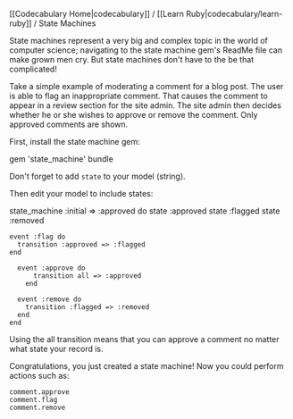 [[Codecabulary Home|codecabulary]] / [[Learn Ruby|codecabulary/learn-ruby]] / State Machines

<!-- ---title: State Machines -->

State machines represent a very big and complex topic in the world of computer science; navigating to the state machine gem's ReadMe file can make grown men cry. But state machines don't have to the be that complicated!

Take a simple example of moderating a comment for a blog post. The user is able to flag an inappropriate comment. That causes the comment to appear in a review section for the site admin. The site admin then decides whether he or she wishes to approve or remove the comment. Only approved comments are shown. 

First, install the state machine gem:

  gem 'state_machine'
  bundle
  
Don't forget to add <code>state</code> to your model (string).
  
Then edit your model to include states: 

  state_machine :initial => :approved do
    state :approved
      state :flagged
      state :removed

    event :flag do
      transition :approved => :flagged
    end

      event :approve do
          transition all => :approved
        end

      event :remove do
        transition :flagged => :removed
      end
    end
    
  Using the all transition means that you can approve a comment no matter what state your record is.
  
  Congratulations, you just created a state machine! Now you could perform actions such as:
    
    comment.approve
    comment.flag
    comment.remove
